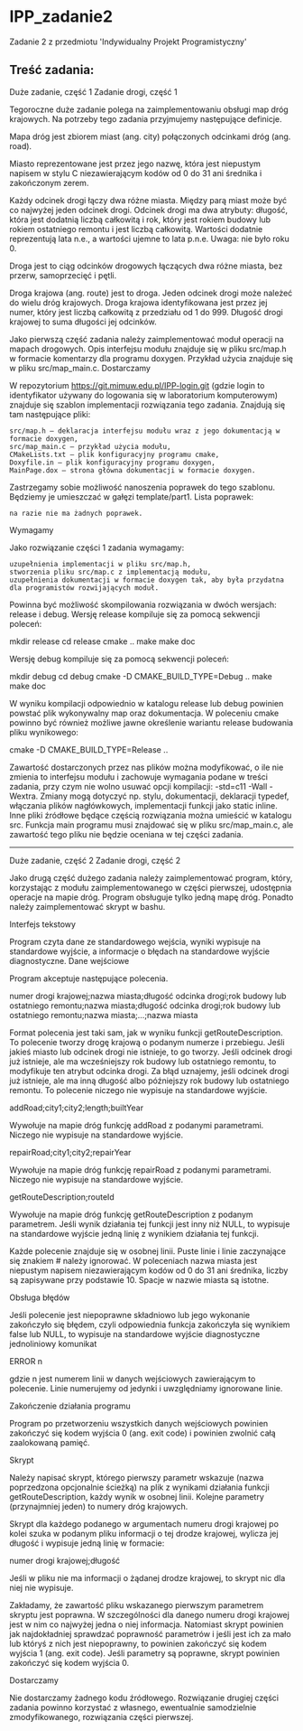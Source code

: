 # IPP_zadanie2
Zadanie 2 z przedmiotu 'Indywidualny Projekt Programistyczny'

## Treść zadania:

Duże zadanie, część 1
Zadanie drogi, część 1

Tegoroczne duże zadanie polega na zaimplementowaniu obsługi map dróg krajowych. Na potrzeby tego zadania przyjmujemy następujące definicje.

Mapa dróg jest zbiorem miast (ang. city) połączonych odcinkami dróg (ang. road).

Miasto reprezentowane jest przez jego nazwę, która jest niepustym napisem w stylu C niezawierającym kodów od 0 do 31 ani średnika i zakończonym zerem.

Każdy odcinek drogi łączy dwa różne miasta. Między parą miast może być co najwyżej jeden odcinek drogi. Odcinek drogi ma dwa atrybuty: długość, która jest dodatnią liczbą całkowitą i rok, który jest rokiem budowy lub rokiem ostatniego remontu i jest liczbą całkowitą. Wartości dodatnie reprezentują lata n.e., a wartości ujemne to lata p.n.e. Uwaga: nie było roku 0.

Droga jest to ciąg odcinków drogowych łączących dwa różne miasta, bez przerw, samoprzecięć i pętli.

Droga krajowa (ang. route) jest to droga. Jeden odcinek drogi może należeć do wielu dróg krajowych. Droga krajowa identyfikowana jest przez jej numer, który jest liczbą całkowitą z przedziału od 1 do 999. Długość drogi krajowej to suma długości jej odcinków.

Jako pierwszą część zadania należy zaimplementować moduł operacji na mapach drogowych. Opis interfejsu modułu znajduje się w pliku src/map.h w formacie komentarzy dla programu doxygen. Przykład użycia znajduje się w pliku src/map_main.c.
Dostarczamy

W repozytorium https://git.mimuw.edu.pl/IPP-login.git (gdzie login to identyfikator używany do logowania się w laboratorium komputerowym) znajduje się szablon implementacji rozwiązania tego zadania. Znajdują się tam następujące pliki:

    src/map.h – deklaracja interfejsu modułu wraz z jego dokumentacją w formacie doxygen,
    src/map_main.c – przykład użycia modułu,
    CMakeLists.txt – plik konfiguracyjny programu cmake,
    Doxyfile.in – plik konfiguracyjny programu doxygen,
    MainPage.dox – strona główna dokumentacji w formacie doxygen.

Zastrzegamy sobie możliwość nanoszenia poprawek do tego szablonu. Będziemy je umieszczać w gałęzi template/part1. Lista poprawek:

    na razie nie ma żadnych poprawek.

Wymagamy

Jako rozwiązanie części 1 zadania wymagamy:

    uzupełnienia implementacji w pliku src/map.h,
    stworzenia pliku src/map.c z implementacją modułu,
    uzupełnienia dokumentacji w formacie doxygen tak, aby była przydatna dla programistów rozwijających moduł.

Powinna być możliwość skompilowania rozwiązania w dwóch wersjach: release i debug. Wersję release kompiluje się za pomocą sekwencji poleceń:

mkdir release
cd release
cmake ..
make
make doc

Wersję debug kompiluje się za pomocą sekwencji poleceń:

mkdir debug
cd debug
cmake -D CMAKE_BUILD_TYPE=Debug ..
make
make doc

W wyniku kompilacji odpowiednio w katalogu release lub debug powinien powstać plik wykonywalny map oraz dokumentacja. W poleceniu cmake powinno być również możliwe jawne określenie wariantu release budowania pliku wynikowego:

cmake -D CMAKE_BUILD_TYPE=Release ..

Zawartość dostarczonych przez nas plików można modyfikować, o ile nie zmienia to interfejsu modułu i zachowuje wymagania podane w treści zadania, przy czym nie wolno usuwać opcji kompilacji: -std=c11 -Wall -Wextra. Zmiany mogą dotyczyć np. stylu, dokumentacji, deklaracji typedef, włączania plików nagłówkowych, implementacji funkcji jako static inline. Inne pliki źródłowe będące częścią rozwiązania można umieścić w katalogu src. Funkcja main programu musi znajdować się w pliku src/map_main.c, ale zawartość tego pliku nie będzie oceniana w tej części zadania.

____

Duże zadanie, część 2
Zadanie drogi, część 2

Jako drugą część dużego zadania należy zaimplementować program, który, korzystając z modułu zaimplementowanego w części pierwszej, udostępnia operacje na mapie dróg. Program obsługuje tylko jedną mapę dróg. Ponadto należy zaimplementować skrypt w bashu.

Interfejs tekstowy

Program czyta dane ze standardowego wejścia, wyniki wypisuje na standardowe wyjście, a informacje o błędach na standardowe wyjście diagnostyczne.
Dane wejściowe

Program akceptuje następujące polecenia.

numer drogi krajowej;nazwa miasta;długość odcinka drogi;rok budowy lub ostatniego remontu;nazwa miasta;długość odcinka drogi;rok budowy lub ostatniego remontu;nazwa miasta;…;nazwa miasta

Format polecenia jest taki sam, jak w wyniku funkcji getRouteDescription. To polecenie tworzy drogę krajową o podanym numerze i przebiegu. Jeśli jakieś miasto lub odcinek drogi nie istnieje, to go tworzy. Jeśli odcinek drogi już istnieje, ale ma wcześniejszy rok budowy lub ostatniego remontu, to modyfikuje ten atrybut odcinka drogi. Za błąd uznajemy, jeśli odcinek drogi już istnieje, ale ma inną długość albo późniejszy rok budowy lub ostatniego remontu. To polecenie niczego nie wypisuje na standardowe wyjście.

addRoad;city1;city2;length;builtYear

Wywołuje na mapie dróg funkcję addRoad z podanymi parametrami. Niczego nie wypisuje na standardowe wyjście.

repairRoad;city1;city2;repairYear

Wywołuje na mapie dróg funkcję repairRoad z podanymi parametrami. Niczego nie wypisuje na standardowe wyjście.

getRouteDescription;routeId

Wywołuje na mapie dróg funkcję getRouteDescription z podanym parametrem. Jeśli wynik działania tej funkcji jest inny niż NULL, to wypisuje na standardowe wyjście jedną linię z wynikiem działania tej funkcji.

Każde polecenie znajduje się w osobnej linii. Puste linie i linie zaczynające się znakiem # należy ignorować. W poleceniach nazwa miasta jest niepustym napisem niezawierającym kodów od 0 do 31 ani średnika, liczby są zapisywane przy podstawie 10. Spacje w nazwie miasta są istotne.

Obsługa błędów

Jeśli polecenie jest niepoprawne składniowo lub jego wykonanie zakończyło się błędem, czyli odpowiednia funkcja zakończyła się wynikiem false lub NULL, to wypisuje na standardowe wyjście diagnostyczne jednoliniowy komunikat

ERROR n

gdzie n jest numerem linii w danych wejściowych zawierającym to polecenie. Linie numerujemy od jedynki i uwzględniamy ignorowane linie.

Zakończenie działania programu

Program po przetworzeniu wszystkich danych wejściowych powinien zakończyć się kodem wyjścia 0 (ang. exit code) i powinien zwolnić całą zaalokowaną pamięć.

Skrypt

Należy napisać skrypt, którego pierwszy parametr wskazuje (nazwa poprzedzona opcjonalnie ścieżką) na plik z wynikami działania funkcji getRouteDescription, każdy wynik w osobnej linii. Kolejne parametry (przynajmniej jeden) to numery dróg krajowych.

Skrypt dla każdego podanego w argumentach numeru drogi krajowej po kolei szuka w podanym pliku informacji o tej drodze krajowej, wylicza jej długość i wypisuje jedną linię w formacie:

numer drogi krajowej;długość

Jeśli w pliku nie ma informacji o żądanej drodze krajowej, to skrypt nic dla niej nie wypisuje.

Zakładamy, że zawartość pliku wskazanego pierwszym parametrem skryptu jest poprawna. W szczególności dla danego numeru drogi krajowej jest w nim co najwyżej jedna o niej informacja. Natomiast skrypt powinien jak najdokładniej sprawdzać poprawność parametrów i jeśli jest ich za mało lub któryś z nich jest niepoprawny, to powinien zakończyć się kodem wyjścia 1 (ang. exit code). Jeśli parametry są poprawne, skrypt powinien zakończyć się kodem wyjścia 0.

Dostarczamy

Nie dostarczamy żadnego kodu źródłowego. Rozwiązanie drugiej części zadania powinno korzystać z własnego, ewentualnie samodzielnie zmodyfikowanego, rozwiązania części pierwszej.
